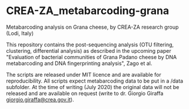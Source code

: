 # CREA-ZA_metabarcoding-grana
Metabarcoding analysis on Grana cheese, by CREA-ZA research group (Lodi, Italy)

This repository contains the post-sequencing analysis (OTU filtering, clustering, differential analysis) as described in the upcoming paper "Evaluation of bacterial communities of Grana Padano cheese by DNA metabarcoding and DNA fingerprinting analysis", Zago et al.

The scripts are released under MIT licence and are available for reproducibility. All scripts expect metabarcoding data to be put in a /data subfolder. At the time of writing (July 2020) the original data will not be released and are available on request (write to dr. Giorgio Giraffa giorgio.giraffa@crea.gov.it).

